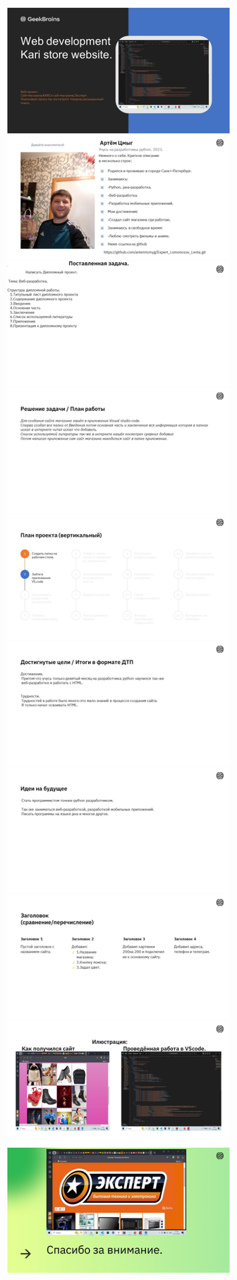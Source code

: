 ![Alt text](%D0%A1%D0%BB%D0%B0%D0%B9%D0%B41.JPG) ![Alt text](%D0%A1%D0%BB%D0%B0%D0%B9%D0%B42.JPG) ![Alt text](%D0%A1%D0%BB%D0%B0%D0%B9%D0%B43.JPG) ![Alt text](%D0%A1%D0%BB%D0%B0%D0%B9%D0%B44.JPG) ![Alt text](%D0%A1%D0%BB%D0%B0%D0%B9%D0%B45.JPG) ![Alt text](%D0%A1%D0%BB%D0%B0%D0%B9%D0%B46.JPG) ![Alt text](%D0%A1%D0%BB%D0%B0%D0%B9%D0%B47.JPG) ![Alt text](%D0%A1%D0%BB%D0%B0%D0%B9%D0%B48.JPG) ![Alt text](%D0%A1%D0%BB%D0%B0%D0%B9%D0%B49.JPG) ![Alt text](%D0%A1%D0%BB%D0%B0%D0%B9%D0%B410.JPG)
